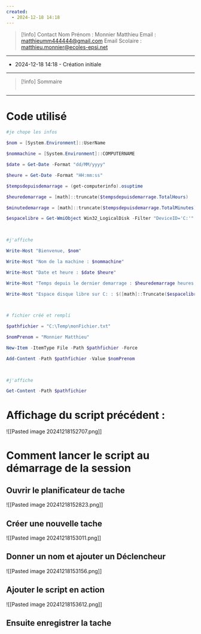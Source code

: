 ```yaml
---
created:
  - 2024-12-18 14:18
---
```

>[!info] Contact 
Nom Prénom : Monnier Matthieu
Email : matthieumm444444@gmail.com
Email Scolaire : matthieu.monnier@ecoles-epsi.net

---
- 2024-12-18 14:18 - Création initiale
---

> [!info] Sommaire
> ```table-of-contents
> ```

---

# Code utilisé
```powershell
#je chope les infos

$nom = [System.Environment]::UserName

$nommachine = [System.Environment]::COMPUTERNAME

$date = Get-Date -Format "dd/MM/yyyy"

$heure = Get-Date -Format "HH:mm:ss"

$tempsdepuisdemarrage = (get-computerinfo).osuptime

$heuredemarrage = [math]::truncate($tempsdepuisdemarrage.TotalHours)

$minutedemarrage = [math]::truncate($tempsdepuisdemarrage.TotalMinutes) - $heuredemarrage*60

$espacelibre = Get-WmiObject Win32_LogicalDisk -Filter "DeviceID='C:'" | Select-Object FreeSpace

  

#j'affiche

Write-Host "Bienvenue, $nom"

Write-Host "Nom de la machine : $nommachine"

Write-Host "Date et heure : $date $heure"

Write-Host "Temps depuis le dernier demarrage : $heuredemarrage heures $minutedemarrage minutes"

Write-Host "Espace disque libre sur C: : $([math]::Truncate($espacelibre.FreeSpace / 1GB)) GB"

  

# fichier créé et rempli

$pathfichier = "C:\Temp\monFichier.txt"

$nomPrenom = "Monnier Matthieu"

New-Item -ItemType File -Path $pathfichier -Force

Add-Content -Path $pathfichier -Value $nomPrenom

  

#j'affiche

Get-Content -Path $pathfichier
```
# Affichage du script précédent :

![[Pasted image 20241218152707.png]]
# Comment lancer le script au démarrage de la session
## Ouvrir le planificateur de tache 
![[Pasted image 20241218152823.png]]
## Créer une nouvelle tache 
![[Pasted image 20241218153011.png]]
## Donner un nom et ajouter un Déclencheur
![[Pasted image 20241218153156.png]]
## Ajouter le script en action 
![[Pasted image 20241218153612.png]]

## Ensuite enregistrer la tache
